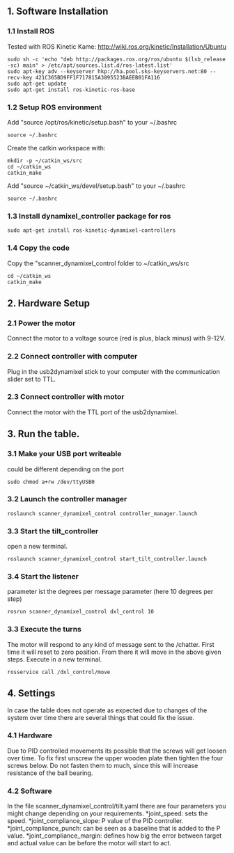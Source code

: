 ## 1. Software Installation

### 1.1 Install ROS
Tested with ROS Kinetic Kame:
http://wiki.ros.org/kinetic/Installation/Ubuntu
```
sudo sh -c 'echo "deb http://packages.ros.org/ros/ubuntu $(lsb_release -sc) main" > /etc/apt/sources.list.d/ros-latest.list'
sudo apt-key adv --keyserver hkp://ha.pool.sks-keyservers.net:80 --recv-key 421C365BD9FF1F717815A3895523BAEEB01FA116
sudo apt-get update
sudo apt-get install ros-kinetic-ros-base
```
### 1.2 Setup ROS environment
Add "source /opt/ros/kinetic/setup.bash" to your ~/.bashrc
```
source ~/.bashrc
```
Create the catkin workspace with:
```
mkdir -p ~/catkin_ws/src
cd ~/catkin_ws
catkin_make
```
Add "source ~/catkin_ws/devel/setup.bash" to your ~/.bashrc
```
source ~/.bashrc
```

### 1.3 Install dynamixel_controller package for ros
```
sudo apt-get install ros-kinetic-dynamixel-controllers
```

### 1.4 Copy the code
Copy the "scanner_dynamixel_control folder to ~/catkin_ws/src
```
cd ~/catkin_ws
catkin_make
```
## 2. Hardware Setup
### 2.1 Power the motor
Connect the motor to a voltage source (red is plus, black minus) with 9-12V.
### 2.2 Connect controller with computer
Plug in the usb2dynamixel stick to your computer with the communication slider set to TTL.
### 2.3 Connect controller with motor
Connect the motor with the TTL port of the usb2dynamixel.

## 3. Run the table.
### 3.1 Make your USB port writeable
could be different depending on the port
```
sudo chmod a+rw /dev/ttyUSB0
```
### 3.2 Launch the controller manager
```
roslaunch scanner_dynamixel_control controller_manager.launch
```
### 3.3 Start the tilt_controller 
open a new terminal.
```
roslaunch scanner_dynamixel_control start_tilt_controller.launch
```
### 3.4 Start the listener 
parameter ist the degrees per message parameter (here 10 degrees per step)
```
rosrun scanner_dynamixel_control dxl_control 10
```
### 3.3 Execute the turns
The motor will respond to any kind of message sent to the /chatter. First time it will reset to zero position. From there it will move in the above given steps. Execute in a new terminal.
```
rosservice call /dxl_control/move

```

## 4. Settings
In case the table does not operate as expected due to changes of the system over
time there are several things that could fix the issue.
### 4.1 Hardware
Due to PID controlled movements its possible that the screws will get loosen
over time. To fix first unscrew the upper wooden plate then tighten the four
screws below. Do not fasten them to much, since this will increase resistance of
the ball bearing.
### 4.2 Software
In the file scanner_dynamixel_control/tilt.yaml there are four parameters you
might change depending on your requirements.
*joint_speed: sets the speed.
*joint_compliance_slope: P value of the PID controller.
*joint_compliance_punch: can be seen as a baseline that is added to the P value.
*joint_compliance_margin: defines how big the error between target and actual
value can be before the motor will start to act.
